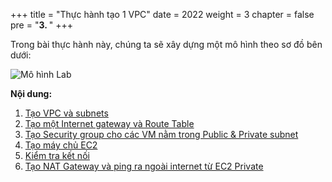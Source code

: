 +++
title = "Thực hành tạo 1 VPC"
date = 2022
weight = 3
chapter = false
pre = "<b>3. </b>"
+++

Trong bài thực hành này, chúng ta sẽ xây dựng một mô hình theo sơ đồ bên dưới:

![Mô hình Lab](/images/architecture/vpc.png?width=80pc)

**Nội dung:**
1. [Tạo VPC và subnets ](3.1-vpc-subnet/)
2. [Tạo một Internet gateway và Route Table](3.2-internet-gateway/)
3. [Tạo Security group cho các VM nằm trong Public & Private subnet](3.3-security-group/)
4. [Tạo máy chủ EC2](3.4-create-ec2/)
5. [Kiểm tra kết nối](3.5-test-connect/)
6. [Tạo NAT Gateway và ping ra ngoài internet từ EC2 Private](3.6-nat-gateway/)

